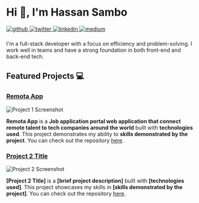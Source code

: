 # Hi 👋, I'm Hassan Sambo 

<a href="https://github.com/SamboHassan" target="_blank">
<img src=https://img.shields.io/badge/github-%2324292e.svg?&style=for-the-badge&logo=github&logoColor=white alt=github style="margin-bottom: 5px;" />
</a>
<a href="https://x.com/sambohasan" target="_blank">
<img src=https://img.shields.io/badge/twitter-%2300acee.svg?&style=for-the-badge&logo=twitter&logoColor=white alt=twitter style="margin-bottom: 5px;" />
</a>
<a href="https://www.linkedin.com/in/hassan-sambo" target="_blank">
<img src=https://img.shields.io/badge/linkedin-%231E77B5.svg?&style=for-the-badge&logo=linkedin&logoColor=white alt=linkedin style="margin-bottom: 5px;" />
</a>
<a href="https://medium.com/@sambohasan143" target="_blank">
<img src=https://img.shields.io/badge/medium-%23292929.svg?&style=for-the-badge&logo=medium&logoColor=white alt=medium style="margin-bottom: 5px;" />
</a>  

<br />
<br />
I'm a full-stack developer with a focus on efficiency and problem-solving. I work well in teams and have a strong foundation in both front-end and back-end tech.

## Featured Projects 💻

### [Remota App](https://github.com/SamboHassan/remota-app)

![Project 1 Screenshot](project_1_screenshot_url)

**Remota App** is a **Job application portal web application that connect remote talent to tech companies around the world** built with **technologies used**. This project demonstrates my ability to **skills demonstrated by the project**. You can check out the repository [here](https://github.com/SamboHassan/remota-app).

### [Project 2 Title](project_2_link)

![Project 2 Screenshot](project_2_screenshot_url)

**[Project 2 Title]** is a **[brief project description]** built with **[technologies used]**. This project showcases my skills in **[skills demonstrated by the project]**. You can check out the repository [here](project_2_repository_link).


